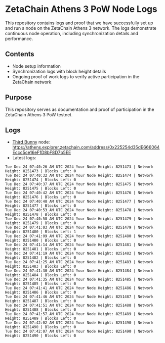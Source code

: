 # ZetaChain Athens 3 PoW Node Logs
This repository contains logs and proof that we have successfully set up and run a node on the ZetaChain Athens 3 network. The logs demonstrate continuous node operation, including synchronization details and performance.

## Contents
- Node setup information
- Synchronization logs with block height details
- Ongoing proof of work logs to verify active participation in the ZetaChain network

## Purpose
This repository serves as documentation and proof of participation in the ZetaChain Athens 3 PoW testnet.

## Logs

- [Third Bunny](https://thirdbunny.xyz/) node: https://athens.explorer.zetachain.com/address/0x225254d35dE666064Eccc5ce16eF1D8bF8D7b5EE
- Latest logs:
```
Tue Dec 24 07:40:26 AM UTC 2024 Your Node Height: 8251473 | Network Height: 8251473 | Blocks Left: 0
Tue Dec 24 07:40:32 AM UTC 2024 Your Node Height: 8251474 | Network Height: 8251474 | Blocks Left: 0
Tue Dec 24 07:40:37 AM UTC 2024 Your Node Height: 8251475 | Network Height: 8251475 | Blocks Left: 0
Tue Dec 24 07:40:42 AM UTC 2024 Your Node Height: 8251476 | Network Height: 8251476 | Blocks Left: 0
Tue Dec 24 07:40:48 AM UTC 2024 Your Node Height: 8251477 | Network Height: 8251477 | Blocks Left: 0
Tue Dec 24 07:40:53 AM UTC 2024 Your Node Height: 8251478 | Network Height: 8251478 | Blocks Left: 0
Tue Dec 24 07:40:58 AM UTC 2024 Your Node Height: 8251479 | Network Height: 8251479 | Blocks Left: 0
Tue Dec 24 07:41:03 AM UTC 2024 Your Node Height: 8251479 | Network Height: 8251480 | Blocks Left: 1
Tue Dec 24 07:41:09 AM UTC 2024 Your Node Height: 8251480 | Network Height: 8251480 | Blocks Left: 0
Tue Dec 24 07:41:14 AM UTC 2024 Your Node Height: 8251481 | Network Height: 8251481 | Blocks Left: 0
Tue Dec 24 07:41:19 AM UTC 2024 Your Node Height: 8251482 | Network Height: 8251482 | Blocks Left: 0
Tue Dec 24 07:41:25 AM UTC 2024 Your Node Height: 8251483 | Network Height: 8251483 | Blocks Left: 0
Tue Dec 24 07:41:30 AM UTC 2024 Your Node Height: 8251484 | Network Height: 8251484 | Blocks Left: 0
Tue Dec 24 07:41:35 AM UTC 2024 Your Node Height: 8251485 | Network Height: 8251485 | Blocks Left: 0
Tue Dec 24 07:41:41 AM UTC 2024 Your Node Height: 8251486 | Network Height: 8251486 | Blocks Left: 0
Tue Dec 24 07:41:46 AM UTC 2024 Your Node Height: 8251487 | Network Height: 8251487 | Blocks Left: 0
Tue Dec 24 07:41:51 AM UTC 2024 Your Node Height: 8251488 | Network Height: 8251488 | Blocks Left: 0
Tue Dec 24 07:41:57 AM UTC 2024 Your Node Height: 8251489 | Network Height: 8251489 | Blocks Left: 0
Tue Dec 24 07:42:02 AM UTC 2024 Your Node Height: 8251490 | Network Height: 8251490 | Blocks Left: 0
Tue Dec 24 07:42:07 AM UTC 2024 Your Node Height: 8251490 | Network Height: 8251490 | Blocks Left: 0
```
